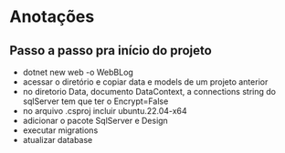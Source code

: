 # Anotações

## Passo a passo pra início do projeto

- dotnet new web -o WebBLog
- acessar o diretório e copiar data e models de um projeto anterior
- no diretorio Data, documento DataContext, a connections string do sqlServer tem que ter o Encrypt=False
- no arquivo .csproj incluir <RuntimeIdentifier>ubuntu.22.04-x64</RuntimeIdentifier>
- adicionar o pacote SqlServer e Design
- executar migrations
- atualizar database